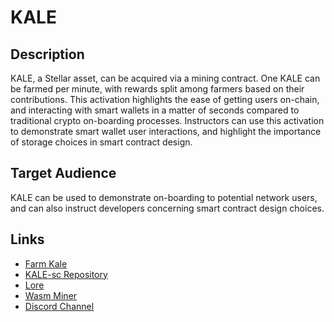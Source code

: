 # KALE

## Description

KALE, a Stellar asset, can be acquired via a mining contract. One KALE can be farmed per minute, with rewards split among farmers based on their contributions. This activation highlights the ease of getting users on-chain, and interacting with smart wallets in a matter of seconds compared to traditional crypto on-boarding processes. Instructors can use this activation to demonstrate smart wallet user interactions, and highlight the importance of storage choices in smart contract design.

## Target Audience

KALE can be used to demonstrate on-boarding to potential network users, and can also instruct developers concerning smart contract design choices.

## Links

- [Farm Kale](https://kalefarm.xyz/)
- [KALE-sc Repository](https://github.com/kalepail/KALE-sc)
- [Lore](https://kalepail.com/kale)
- [Wasm Miner](https://github.com/kalepail/kale-site/tree/farm/wasm-miner)
- [Discord Channel](https://discord.gg/jAwdFS3GE8)
